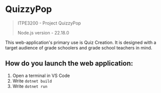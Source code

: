 # QuizzyPop
> ITPE3200 - Project QuizzyPop
> 
> Node.js version - 22.18.0

This web-application's primary use is Quiz Creation. It is designed with a target audience of grade schoolers and grade school teachers in mind.

## How do you launch the web application: 
1. Open a terminal in VS Code
2. Write `dotnet build`
3. Write `dotnet run`
